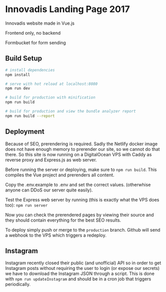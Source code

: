 # Innovadis Landing Page 2017

Innovadis website made in Vue.js

Frontend only, no backend

Formbucket for form sending

## Build Setup

``` bash
# install dependencies
npm install

# serve with hot reload at localhost:8080
npm run dev

# build for production with minification
npm run build

# build for production and view the bundle analyzer report
npm run build --report
```

## Deployment

Because of SEO, prerendering is required. Sadly the Netlify docker image does not have enough memory to prerender our site, so we cannot do that there.
So this site is now running on a DigitalOcean VPS with Caddy as reverse proxy and Express.js as web server.

Before running the server or deploying, make sure to `npm run build`. This compiles the Vue project and prerenders all content.

Copy the .env.example to .env and set the correct values. (otherwhise anyone can DDoS our server quite easily).

Test the Express web server by running (this is exactly what the VPS does too):
`npm run server`

Now you can check the prerendered pages by viewing their source and they should contain everything for the best SEO results.


To deploy simply push or merge to the `production` branch. Github will send a webhook to the VPS which triggers a redeploy.

## Instagram
Instagram recently closed their public (and unofficial) API so in order to get Instagram posts without requiring the user to login (or expose our secrets) we have to download the Instagram JSON through a script. This is done with `npm run updateInstagram` and should be in a cron job that triggers periodically.
